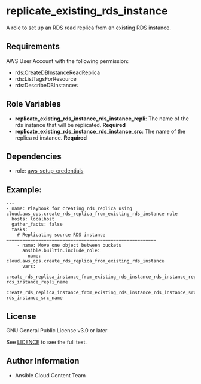 replicate_existing_rds_instance
==================

A role to set up an RDS read replica from an existing RDS instance.

Requirements
------------

AWS User Account with the following permission:

* rds:CreateDBInstanceReadReplica
* rds:ListTagsForResource
* rds:DescribeDBInstances

Role Variables
--------------

* **replicate_existing_rds_instance_rds_instance_repli**: The name of the rds instance that will be replicated. **Required**
* **replicate_existing_rds_instance_rds_instance_src**: The name of the replica rd instance.  **Required**

Dependencies
------------

- role: [aws_setup_credentials](../aws_setup_credentials/README.md)

## Example:
```
---
- name: Playbook for creating rds replica using cloud.aws_ops.create_rds_replica_from_existing_rds_instance role
  hosts: localhost
  gather_facts: false
  tasks:
    # Replicating source RDS instance ========================================================
    - name: Move one object between buckets
      ansible.builtin.include_role:
        name: cloud.aws_ops.create_rds_replica_from_existing_rds_instance
      vars:
        create_rds_replica_instance_from_existing_rds_instance_rds_instance_repli: rds_instance_repli_name
        create_rds_replica_instance_from_existing_rds_instance_rds_instance_src: rds_instance_src_name
```

License
-------

GNU General Public License v3.0 or later

See [LICENCE](https://github.com/ansible-collections/cloud.aws_ops/blob/main/LICENSE) to see the full text.

Author Information
------------------

- Ansible Cloud Content Team